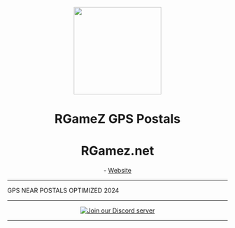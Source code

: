 <p align="center"><img src="https://imgur.com/W1dzVBA.png" width="200" height="200" /></p>
<h1 align='center'>RGameZ GPS Postals</h1>
<h1 align='center'> RGamez.net </a></h1>
<p align='center'> - <a href='https://rgamez.net/'>Website</a></p>
<hr>
GPS NEAR POSTALS OPTIMIZED 2024
<hr>

<p align="center">
  <a href="https://discord.gg/CCnee9sQkG">
    <img src="https://img.shields.io/badge/-Join%20our%20Discord-7289DA?style=flat-square&logo=discord&logoColor=white" alt="Join our Discord server">
  </a>
</p>

<hr>
